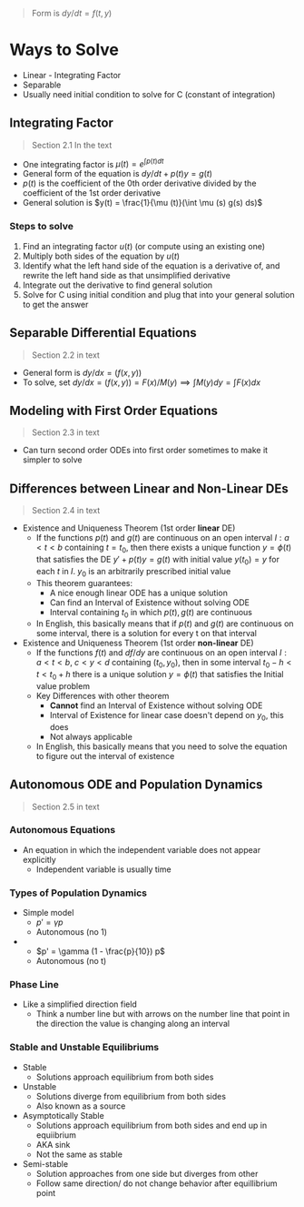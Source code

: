 	
> Form is $dy/dt = f(t,y)$
# Ways to Solve
 - Linear - Integrating Factor
 - Separable
 - Usually need initial condition to solve for C (constant of integration)
## Integrating Factor
 > Section 2.1 In the text
- One integrating factor is $\mu (t) = e^{\int p(t)dt}$ 
- General form of the equation is $dy/dt + p(t)y = g(t)$
 - $p(t)$ is the coefficient of the 0th order derivative divided by the coefficient of the 1st order derivative
 - General solution is $y(t) = \frac{1}{\mu (t)}(\int \mu (s) g(s) ds)$
 ### Steps to solve
1. Find an integrating factor $u(t)$ (or compute using an existing one)
2. Multiply both sides of the equation by $u(t)$ 
3. Identify what the left hand side of the equation is a derivative of, and rewrite the left hand side as that unsimplified derivative 
4. Integrate out the derivative to find general solution
5. Solve for C using initial condition and plug that into your general solution to get the answer

## Separable Differential Equations
>  Section 2.2 in text
- General form is $dy/dx = (f(x,y))$
- To solve, set $dy/dx = (f(x,y)) = F(x)/M(y) \implies \int M(y)dy = \int F(x)dx$
## Modeling with First Order Equations
> Section 2.3 in text
- Can turn second order ODEs into first order sometimes to make it simpler to solve	
## Differences between Linear and Non-Linear DEs
> Section 2.4 in text
- Existence and Uniqueness Theorem (1st order **linear** DE)
	- If the functions $p(t)$ and $g(t)$ are continuous on an open interval $I: a < t < b$ containing $t=t_0$, then there exists a unique function $y = \phi (t)$ that satisfies the DE $y' + p(t)y = g(t)$ with initial value $y(t_0) = y$ for each $t$ in $I$. $y_0$ is an arbitrarily prescribed initial value
	- This theorem guarantees:
		- A nice enough linear ODE has a unique solution
		- Can find an Interval of Existence without solving ODE
		- Interval containing $t_0$ in which $p(t), g(t)$ are continuous 
	- In English, this basically means that if $p(t)$ and $g(t)$ are continuous on some interval, there is a solution for every t on that interval
- Existence and Uniqueness Theorem (1st order **non-linear** DE)
	- If the functions $f(t)$ and $df/dy$ are continuous on an open interval $I: a < t < b,\ c < y < d$ containing $(t_0,y_0)$, then in some interval $t_0 -h < t < t_0 +h$ there is a unique solution $y= \phi (t)$ that satisfies the Initial value problem 
	- Key Differences with other theorem
		- **Cannot** find an Interval of Existence without solving ODE
		- Interval of Existence for linear case doesn't depend on $y_0$, this does
		- Not always applicable
	- In English, this basically means that you need to solve the equation to figure out the interval of existence
## Autonomous ODE and Population Dynamics
> Section 2.5 in text

### Autonomous Equations
- An equation in which the independent variable does not appear explicitly 
	- Independent variable is usually time
### Types of Population Dynamics
- Simple model
	- $p' = \gamma p$
	- Autonomous (no 1)
- 
	- $p' = \gamma (1 - \frac{p}{10}) p$
	- Autonomous (no t)
### Phase Line
- Like a simplified direction field
	- Think a number line but with arrows on the number line that point in the direction the value is changing along an interval

### Stable and Unstable Equilibriums
- Stable
	- Solutions approach equilibrium from both sides
- Unstable
	- Solutions diverge from equilibrium from both sides
	- Also known as a source
- Asymptotically Stable
	- Solutions approach equilibrium from both sides and end up in equiibrium
	- AKA sink
	- Not the same as stable
- Semi-stable
	- Solution approaches from one side but diverges from other
	- Follow same direction/ do not change behavior after equillibrium point